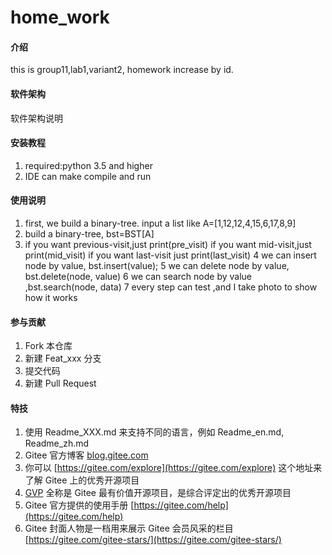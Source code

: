 # home_work

#### 介绍
this is group11,lab1,variant2,
homework increase by id.

#### 软件架构
软件架构说明


#### 安装教程

1.  required:python 3.5 and higher 
2.  IDE can make compile and run


#### 使用说明

1.  first, we build a binary-tree.  input a list like A=[1,12,12,4,15,6,17,8,9]
2.  build a binary-tree, bst=BST[A]
3.  if you want previous-visit,just print(pre_visit)
    if you want mid-visit,just print(mid_visit)
    if you want last-visit just print(last_visit)
4  we can insert node by value, bst.insert(value);
5  we can delete node by value, bst.delete(node, value)
6  we can search node by value ,bst.search(node, data)
7  every step can test ,and I take photo to show how it works

#### 参与贡献

1.  Fork 本仓库
2.  新建 Feat_xxx 分支
3.  提交代码
4.  新建 Pull Request


#### 特技

1.  使用 Readme\_XXX.md 来支持不同的语言，例如 Readme\_en.md, Readme\_zh.md
2.  Gitee 官方博客 [blog.gitee.com](https://blog.gitee.com)
3.  你可以 [https://gitee.com/explore](https://gitee.com/explore) 这个地址来了解 Gitee 上的优秀开源项目
4.  [GVP](https://gitee.com/gvp) 全称是 Gitee 最有价值开源项目，是综合评定出的优秀开源项目
5.  Gitee 官方提供的使用手册 [https://gitee.com/help](https://gitee.com/help)
6.  Gitee 封面人物是一档用来展示 Gitee 会员风采的栏目 [https://gitee.com/gitee-stars/](https://gitee.com/gitee-stars/)
